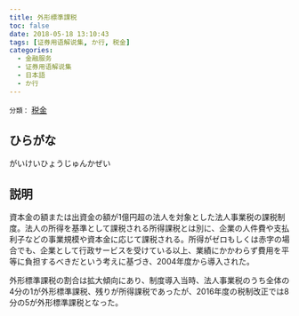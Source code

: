 ```yaml
---
title: 外形標準課税
toc: false
date: 2018-05-18 13:10:43
tags: [证券用语解说集, か行, 税金]
categories:
  - 金融服务
  - 证券用语解说集
  - 日本語
  - か行
---
```


`分類：` [税金](/tags/税金/)

## ひらがな

がいけいひょうじゅんかぜい

## 説明

資本金の額または出資金の額が1億円超の法人を対象とした法人事業税の課税制度。法人の所得を基準として課税される所得課税とは別に、企業の人件費や支払利子などの事業規模や資本金に応じて課税される。所得がゼロもしくは赤字の場合でも、企業として行政サービスを受けている以上、業績にかかわらず費用を平等に負担するべきだという考えに基づき、2004年度から導入された。

外形標準課税の割合は拡大傾向にあり、制度導入当時、法人事業税のうち全体の4分の1が外形標準課税、残りが所得課税であったが、2016年度の税制改正では8分の5が外形標準課税となった。
